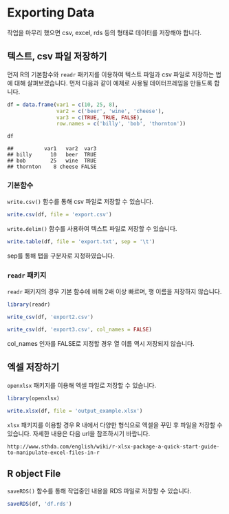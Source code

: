 # Exporting Data

작업을 마무리 했으면 csv, excel, rds 등의 형태로 데이터를 저장해야 합니다.

## 텍스트, csv 파일 저장하기

먼저 R의 기본함수와 `readr` 패키지를 이용하여 텍스트 파일과 csv 파일로 저장하는 법에 대해 살펴보겠습니다. 먼저 다음과 같이 예제로 사용될 데이터프레임을 만들도록 합니다.


```r
df = data.frame(var1 = c(10, 25, 8),
                var2 = c('beer', 'wine', 'cheese'),
                var3 = c(TRUE, TRUE, FALSE),
                row.names = c('billy', 'bob', 'thornton'))

df
```

```
##          var1   var2  var3
## billy      10   beer  TRUE
## bob        25   wine  TRUE
## thornton    8 cheese FALSE
```

### 기본함수

`write.csv()` 함수를 통해 csv 파일로 저장할 수 있습니다.


```r
write.csv(df, file = 'export.csv')
```

`write.delim()` 함수를 사용하여 텍스트 파일로 저장할 수 있습니다.


```r
write.table(df, file = 'export.txt', sep = '\t')
```

sep를 통해 탭을 구분자로 지정하였습니다.

### `readr` 패키지

`readr` 패키지의 경우 기본 함수에 비해 2배 이상 빠르며, 행 이름을 저장하지 않습니다.


```r
library(readr)

write_csv(df, 'export2.csv')
```


```r
write_csv(df, 'export3.csv', col_names = FALSE)
```

col_names 인자를 FALSE로 지정할 경우 열 이름 역시 저장되지 않습니다.

## 엑셀 저장하기

`openxlsx` 패키지를 이용해 엑셀 파일로 저장할 수 있습니다.


```r
library(openxlsx)

write.xlsx(df, file = 'output_example.xlsx')
```

`xlsx` 패키지를 이용할 경우 R 내에서 다양한 형식으로 엑셀을 꾸민 후 파일을 저장할 수 있습니다. 자세한 내용은 다음 url을 참조하시기 바랍니다.

```
http://www.sthda.com/english/wiki/r-xlsx-package-a-quick-start-guide-to-manipulate-excel-files-in-r
```

## R object File

`saveRDS()` 함수를 통해 작업중인 내용을 RDS 파일로 저장할 수 있습니다.


```r
saveRDS(df, 'df.rds')
```


